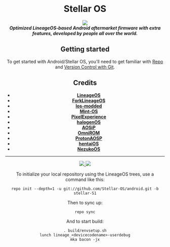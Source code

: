 <div align="center">
<h1>Stellar OS</h1>
<img src="https://user-images.githubusercontent.com/60157798/125198260-75250e80-e261-11eb-95e7-8cf10619b24a.png?raw=true"> 
<br/>
<strong><i> Optimized LineageOS-based Android aftermarket firmware with extra features, developed by people all over the world. </i></strong>

Getting started
---------------
To get started with Android/Stellar OS, you'll need to get
familiar with [Repo](https://source.android.com/source/using-repo.html) and [Version Control with Git](https://source.android.com/source/version-control.html).
  
Credits
-------
- [**LineageOS**](https://github.com/LineageOS)
- [**ForkLineageOS**](https://github.com/ForkLineageOS)
- [**los-modded**](https://github.com/los-modded)
- [**Mint-OS**](https://github.com/Mint-OS)
- [**PixelExperience**](https://github.com/PixelExperience)
- [**halogenOS**](https://github.com/halogenOS)
- [**AOSiP**](https://github.com/AOSiP)
- [**OmniROM**](https://github.com/OmniROM)
- [**ProtonAOSP**](https://github.com/ProtonAOSP)
- [**hentaiOS**](https://github.com/hentaiOS)
- [**NezukoOS**](https://github.com/NezukoOS)
*********
<a href="https://sourceforge.net/projects/stellar-os/">
<img src="https://img.shields.io/sourceforge/dt/stellar-os?style=for-the-badge">
</a>
<a href="https://t.me/Stellar_OS">
<img src="https://img.shields.io/badge/Telegram-Chat-green?style=for-the-badge">
</a>

To initialize your local repository using the LineageOS trees, use a command like this:  
```
repo init --depth=1 -u git://github.com/Stellar-OS/android.git -b stellar-S1
```
Then to sync up:
```
repo sync
```
And to start build:
```
. build/envsetup.sh
lunch lineage_<devicecodename>-userdebug
mka bacon -jx
```
